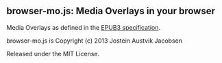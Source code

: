 ## browser-mo.js: Media Overlays in your browser

Media Overlays as defined in the [EPUB3 specification](http://idpf.org/epub/30/spec/epub30-mediaoverlays.html).

browser-mo.js is Copyright (c) 2013 Jostein Austvik Jacobsen

Released under the MIT License.
